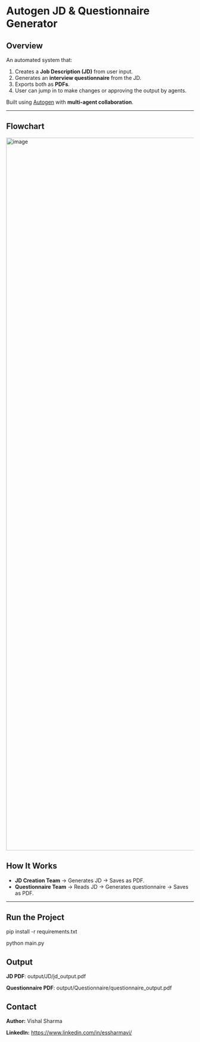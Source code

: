 # Autogen JD & Questionnaire Generator

## Overview
An automated system that:
1. Creates a **Job Description (JD)** from user input.
2. Generates an **interview questionnaire** from the JD.
3. Exports both as **PDFs**.
4. User can jump in to make changes or approving the output by agents.

Built using [Autogen](https://github.com/microsoft/autogen) with **multi-agent collaboration**.

---
## Flowchart
<img width="2940" height="1912" alt="image" src="https://github.com/user-attachments/assets/d4ce7d60-3761-45d4-9da0-7bd7ea711936" />


## How It Works
- **JD Creation Team** → Generates JD → Saves as PDF.
- **Questionnaire Team** → Reads JD → Generates questionnaire → Saves as PDF.

---


## Run the Project
pip install -r requirements.txt

python main.py

## Output
**JD PDF**: output/JD/jd_output.pdf

**Questionnaire PDF**: output/Questionnaire/questionnaire_output.pdf

## Contact
**Author:** Vishal Sharma

**LinkedIn:** https://www.linkedin.com/in/essharmavi/
